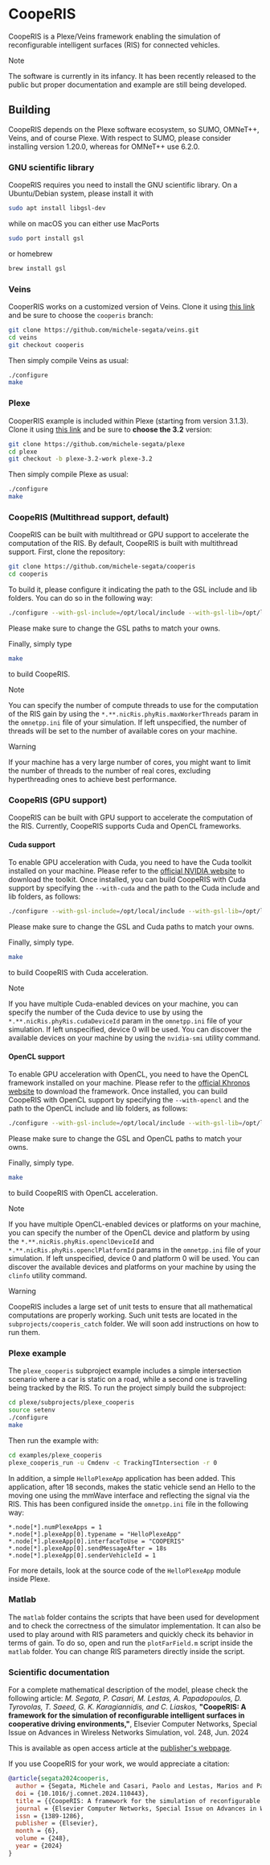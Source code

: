 # CoopeRIS

CoopeRIS is a Plexe/Veins framework enabling the simulation of reconfigurable intelligent surfaces (RIS) for connected vehicles.

> [!NOTE]
> The software is currently in its infancy. It has been recently released to the public but proper documentation and example are still being developed.

## Building

CoopeRIS depends on the Plexe software ecosystem, so SUMO, OMNeT++, Veins, and of course Plexe.
With respect to SUMO, please consider installing version 1.20.0, whereas for OMNeT++ use 6.2.0.

### GNU scientific library
CoopeRIS requires you need to install the GNU scientific library.
On a Ubuntu/Debian system, please install it with
```bash
sudo apt install libgsl-dev
```
while on macOS you can either use MacPorts
```bash
sudo port install gsl
```
or homebrew
```bash
brew install gsl
```

### Veins
CooperRIS works on a customized version of Veins.
Clone it using [this link](https://github.com/michele-segata/veins/tree/cooperis) and be sure to choose the `cooperis` branch:
```bash
git clone https://github.com/michele-segata/veins.git
cd veins
git checkout cooperis
```
Then simply compile Veins as usual:
```bash
./configure
make
```

### Plexe
CooperRIS example is included within Plexe (starting from version 3.1.3).
Clone it using [this link](https://github.com/michele-segata/plexe) and be sure to **choose the 3.2** version:
```bash
git clone https://github.com/michele-segata/plexe
cd plexe
git checkout -b plexe-3.2-work plexe-3.2
```
Then simply compile Plexe as usual:
```bash
./configure
make
```

### CoopeRIS (Multithread support, default)

CoopeRIS can be built with multithread or GPU support to accelerate the
computation of the RIS. By default, CoopeRIS is built with multithread support.
First, clone the repository:

```bash
git clone https://github.com/michele-segata/cooperis
cd cooperis
```
To build it, please configure it indicating the path to the GSL include and lib folders.
You can do so in the following way:
```bash
./configure --with-gsl-include=/opt/local/include --with-gsl-lib=/opt/local/lib
```

Please make sure to change the GSL paths to match your owns.

Finally, simply type

```bash
make
```

to build CoopeRIS.

> [!NOTE]
> You can specify
> the number of compute threads to use for the computation of the RIS gain by
> using the `*.**.nicRis.phyRis.maxWorkerThreads` param in the `omnetpp.ini` file
> of your simulation. If left unspecified, the number of threads will be
> set to the number of available cores on your machine.

> [!WARNING]
> If your machine has a very large number of cores, you might want to limit the
> number of threads to the number of real cores, excluding hyperthreading ones to
> achieve best performance.

### CoopeRIS (GPU support)

CoopeRIS can be built with GPU support to accelerate the computation of the RIS.
Currently, CoopeRIS supports Cuda and OpenCL frameworks.

#### Cuda support

To enable GPU acceleration with Cuda, you need to have the Cuda toolkit installed on your
machine. Please refer to the
[official NVIDIA website](https://developer.nvidia.com/cuda-downloads) to
download the toolkit. Once installed, you can build CoopeRIS with Cuda support
by specifying the `--with-cuda` and the path to the Cuda include and lib
folders, as follows:

```bash
./configure --with-gsl-include=/opt/local/include --with-gsl-lib=/opt/local/lib --with-cuda --with-cuda-include=/opt/local/include --with-cuda-lib=/opt/local/lib
```

Please make sure to change the GSL and Cuda paths to match your owns.

Finally, simply type.

```bash
make
```

to build CoopeRIS with Cuda acceleration.

> [!NOTE]
> If you have multiple Cuda-enabled devices on your machine, you can specify the
> number of the Cuda device to use by using the `*.**.nicRis.phyRis.cudaDeviceId`
> param in the `omnetpp.ini` file of your simulation. If left unspecified, device
> 0 will be used. You can discover the available devices on your machine by using
> the `nvidia-smi` utility command.

#### OpenCL support

To enable GPU acceleration with OpenCL, you need to have the OpenCL framework
installed on your machine. Please refer to the
[official Khronos website](https://www.khronos.org/opencl/) to download the
framework. Once installed, you can build CoopeRIS with OpenCL support by
specifying the `--with-opencl` and the path to the OpenCL include and lib
folders, as follows:

```bash
./configure --with-gsl-include=/opt/local/include --with-gsl-lib=/opt/local/lib --with-opencl --with-opencl-include=/opt/local/include --with-opencl-lib=/opt/local/lib
```

Please make sure to change the GSL and OpenCL paths to match your owns.

Finally, simply type.

```bash
make
```

to build CoopeRIS with OpenCL acceleration.

> [!NOTE]
> If you have multiple OpenCL-enabled devices or platforms on your machine, you
> can specify the number of the OpenCL device and platform by using the
> `*.**.nicRis.phyRis.openclDeviceId` and `*.**.nicRis.phyRis.openclPlatformId`
> params in the `omnetpp.ini` file of your simulation. If left unspecified, device
> 0 and platform 0 will be used. You can discover the
> available devices and platforms on your machine by using the `clinfo` utility command.

> [!WARNING]
> CoopeRIS includes a large set of unit tests to ensure that all mathematical computations are properly working.
> Such unit tests are located in the `subprojects/cooperis_catch` folder.
> We will soon add instructions on how to run them.

### Plexe example

The `plexe_cooperis` subproject example includes a simple intersection scenario where a car is static on a road, while a second one is travelling being tracked by the RIS.
To run the project simply build the subproject:
```bash
cd plexe/subprojects/plexe_cooperis
source setenv
./configure
make
```
Then run the example with:
```bash
cd examples/plexe_cooperis
plexe_cooperis_run -u Cmdenv -c TrackingTIntersection -r 0
```

In addition, a simple `HelloPlexeApp` application has been added.
This application, after 18 seconds, makes the static vehicle send an Hello to the moving one using the mmWave interface and reflecting the signal via the RIS.
This has been configured inside the `omnetpp.ini` file in the following way:
```
*.node[*].numPlexeApps = 1
*.node[*].plexeApp[0].typename = "HelloPlexeApp"
*.node[*].plexeApp[0].interfaceToUse = "COOPERIS"
*.node[*].plexeApp[0].sendMessageAfter = 18s
*.node[*].plexeApp[0].senderVehicleId = 1
```
For more details, look at the source code of the `HelloPlexeApp` module inside Plexe.

### Matlab

The `matlab` folder contains the scripts that have been used for development and to check the correctness of the simulator implementation.
It can also be used to play around with RIS parameters and quickly check its behavior in terms of gain.
To do so, open and run the `plotFarField.m` script inside the `matlab` folder.
You can change RIS parameters directly inside the script.

### Scientific documentation

For a complete mathematical description of the model, please check the following article:
_M. Segata, P. Casari, M. Lestas, A. Papadopoulos, D. Tyrovolas, T. Saeed, G. K. Karagiannidis, and C. Liaskos,_ **"CoopeRIS: A framework for the simulation of reconfigurable intelligent surfaces in cooperative driving environments,"**, Elsevier Computer Networks, Special Issue on Advances in Wireless Networks Simulation, vol. 248, Jun. 2024

This is available as open access article at the [publisher's webpage](https://www.sciencedirect.com/science/article/pii/S1389128624002755?via%3Dihub).

If you use CoopeRIS for your work, we would appreciate a citation:
```bibtex
@article{segata2024cooperis,
  author = {Segata, Michele and Casari, Paolo and Lestas, Marios and Papadopoulos, Alexandros and Tyrovolas, Dimitrios and Saeed, Taqwa and Karagiannidis, George K. and Liaskos, Christos},
  doi = {10.1016/j.comnet.2024.110443},
  title = {{CoopeRIS: A framework for the simulation of reconfigurable intelligent surfaces in cooperative driving environments}},
  journal = {Elsevier Computer Networks, Special Issue on Advances in Wireless Networks Simulation},
  issn = {1389-1286},
  publisher = {Elsevier},
  month = {6},
  volume = {248},
  year = {2024}
}
```
